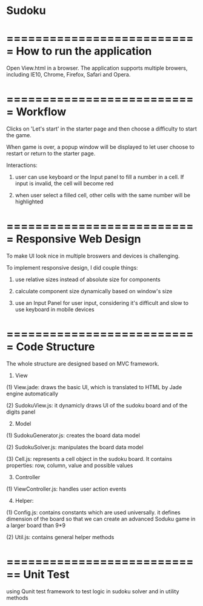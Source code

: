# Sudoku
===========================
How to run the application
===========================
Open View.html in a browser. The application supports multiple
browers, including IE10, Chrome, Firefox, Safari and Opera.

===========================
Workflow 
===========================
Clicks on 'Let's start' in the starter page and then choose a 
difficulty to start the game. 

When game is over, a popup window will be displayed to let user
choose to restart or return to the starter page.

Interactions: 

1. user can use keyboard or the Input panel to fill a
   number in a cell. If input is invalid, the cell will become red

2. when user select a filled cell, other cells with the same number 
   will be highlighted

===========================
Responsive Web Design
===========================
To make UI look nice in multiple broswers and devices is challenging. 

To implement responsive design, I did couple things: 

  1. use relative sizes instead of absolute size for components
  
  2. calculate component size dynamically based on window's size
   
  3. use an Input Panel for user input, considering it's difficult and 
     slow to use keyboard in mobile devices

===========================
Code Structure
===========================
The whole structure are designed based on MVC framework.

1. View

  (1) View.jade: draws the basic UI, which is translated to HTML by 
                Jade engine automatically
                
  (2) SudokuView.js: it dynamicly draws UI of the sudoku board and
                    of the digits panel
                    
2. Model

  (1) SudokuGenerator.js: creates the board data model
  
  (2) SudokuSolver.js: manipulates the board data model
  
  (3) Cell.js: represents a cell object in the sudoku board. It 
              contains properties: row, column, value and possible values
              
3. Controller 

  (1) ViewController.js: handles user action events

4. Helper:

  (1) Config.js: contains constants which are used universally. 
                it defines dimension of the board so that we can create an
                advanced Soduku game in a larger board than 9*9

  (2) Util.js: contains general helper methods

============================
Unit Test
============================
using Qunit test framework to test logic in sudoku solver and in utility methods





